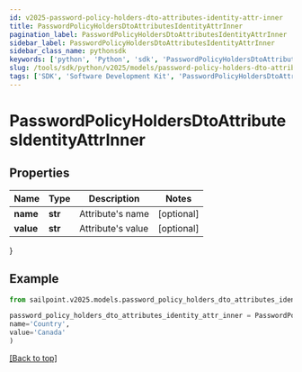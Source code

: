 ```yaml
---
id: v2025-password-policy-holders-dto-attributes-identity-attr-inner
title: PasswordPolicyHoldersDtoAttributesIdentityAttrInner
pagination_label: PasswordPolicyHoldersDtoAttributesIdentityAttrInner
sidebar_label: PasswordPolicyHoldersDtoAttributesIdentityAttrInner
sidebar_class_name: pythonsdk
keywords: ['python', 'Python', 'sdk', 'PasswordPolicyHoldersDtoAttributesIdentityAttrInner', 'V2025PasswordPolicyHoldersDtoAttributesIdentityAttrInner'] 
slug: /tools/sdk/python/v2025/models/password-policy-holders-dto-attributes-identity-attr-inner
tags: ['SDK', 'Software Development Kit', 'PasswordPolicyHoldersDtoAttributesIdentityAttrInner', 'V2025PasswordPolicyHoldersDtoAttributesIdentityAttrInner']
---
```


# PasswordPolicyHoldersDtoAttributesIdentityAttrInner


## Properties

Name | Type | Description | Notes
------------ | ------------- | ------------- | -------------
**name** | **str** | Attribute's name | [optional] 
**value** | **str** | Attribute's value | [optional] 
}

## Example

```python
from sailpoint.v2025.models.password_policy_holders_dto_attributes_identity_attr_inner import PasswordPolicyHoldersDtoAttributesIdentityAttrInner

password_policy_holders_dto_attributes_identity_attr_inner = PasswordPolicyHoldersDtoAttributesIdentityAttrInner(
name='Country',
value='Canada'
)

```
[[Back to top]](#) 

